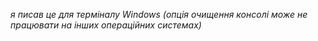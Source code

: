 <em>я писав це для терміналу Windows (опція очищення консолі може не працювати на інших операційних системах)</em>
